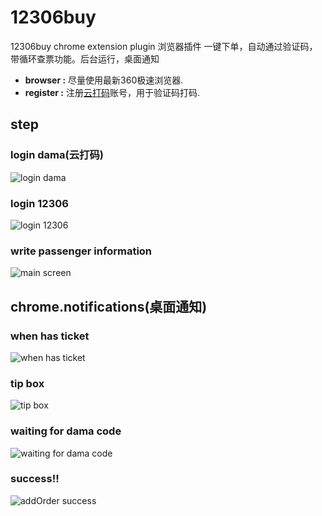 # 12306buy
12306buy chrome extension plugin 浏览器插件
一键下单，自动通过验证码，带循环查票功能。后台运行，桌面通知
* **browser :** 尽量使用最新360极速浏览器.
* **register :** 注册[云打码](http://yundama.com/)账号，用于验证码打码.

## step

### login dama(云打码)
![login dama](https://github.com/ouqinglai/12306buy/blob/old_dama/screenshot/old_dama.png)

### login 12306
![login 12306](https://github.com/ouqinglai/12306buy/blob/old_dama/screenshot/login.png)

### write passenger information
![main screen](https://github.com/ouqinglai/12306buy/blob/old_dama/screenshot/main.png)

## chrome.notifications(桌面通知)

### when has ticket
![when has ticket](https://github.com/ouqinglai/12306buy/blob/master/screenshot/hasTicket.png)

### tip box
![tip box](https://github.com/ouqinglai/12306buy/blob/master/screenshot/tip.png)

### waiting for dama code
![waiting for dama code](https://github.com/ouqinglai/12306buy/blob/old_dama/screenshot/old_waitCode.png)

### success!!
![addOrder success](https://github.com/ouqinglai/12306buy/blob/master/screenshot/success.png)